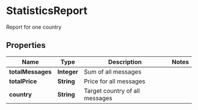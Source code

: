 

# StatisticsReport

Report for one country

## Properties

| Name | Type | Description | Notes |
|------------ | ------------- | ------------- | -------------|
|**totalMessages** | **Integer** | Sum of all messages |  |
|**totalPrice** | **String** | Price for all messages |  |
|**country** | **String** | Target country of all messages |  |



